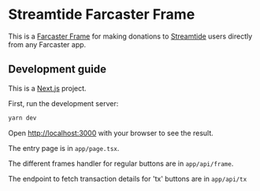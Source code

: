 # Streamtide Farcaster Frame

This is a [Farcaster Frame](https://docs.farcaster.xyz/developers/frames/) for making donations to [Streamtide](https://streamtide.io) users directly from any Farcaster app.

## Development guide

This is a [Next.js](https://nextjs.org/) project.

First, run the development server:

```bash
yarn dev
```

Open [http://localhost:3000](http://localhost:3000) with your browser to see the result.

The entry page is in `app/page.tsx`.

The different frames handler for regular buttons are in `app/api/frame`.

The endpoint to fetch transaction details for 'tx' buttons are in `app/api/tx`

